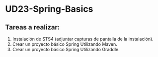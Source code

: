 # UD23-Spring-Basics

## Tareas a realizar:

1. Instalación de STS4 (adjuntar capturas de pantalla de la instalación).
2. Crear un proyecto básico Spring Utilizando Maven. 
3. Crear un proyecto básico Spring Utilizando Graddle.

